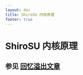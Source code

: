 ```yaml
---
layout: doc
title: ShiroSU 内核原理
footer: true
---
```


# ShiroSU 内核原理

## **参见 [回忆溢出文章](https://oom-wg.dev/posts/ssu-ko-fund)**
